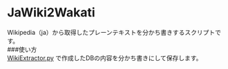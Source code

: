# JaWiki2Wakati

Wikipedia（ja）から取得したプレーンテキストを分かち書きするスクリプトです。  
###使い方   
[WikiExtractor.py](https://github.com/monapochi/multithreaded-wikipedia-extractor) で作成したDBの内容を分かち書きにして保存します。